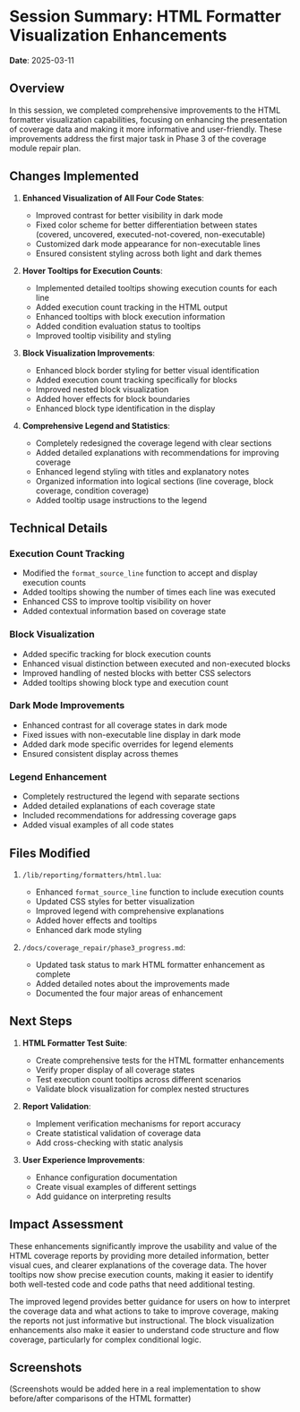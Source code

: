 # Session Summary: HTML Formatter Visualization Enhancements

**Date**: 2025-03-11

## Overview

In this session, we completed comprehensive improvements to the HTML formatter visualization capabilities, focusing on enhancing the presentation of coverage data and making it more informative and user-friendly. These improvements address the first major task in Phase 3 of the coverage module repair plan.

## Changes Implemented

1. **Enhanced Visualization of All Four Code States**:
   - Improved contrast for better visibility in dark mode
   - Fixed color scheme for better differentiation between states (covered, uncovered, executed-not-covered, non-executable)
   - Customized dark mode appearance for non-executable lines
   - Ensured consistent styling across both light and dark themes

2. **Hover Tooltips for Execution Counts**:
   - Implemented detailed tooltips showing execution counts for each line
   - Added execution count tracking in the HTML output
   - Enhanced tooltips with block execution information
   - Added condition evaluation status to tooltips
   - Improved tooltip visibility and styling

3. **Block Visualization Improvements**:
   - Enhanced block border styling for better visual identification
   - Added execution count tracking specifically for blocks
   - Improved nested block visualization
   - Added hover effects for block boundaries
   - Enhanced block type identification in the display

4. **Comprehensive Legend and Statistics**:
   - Completely redesigned the coverage legend with clear sections
   - Added detailed explanations with recommendations for improving coverage
   - Enhanced legend styling with titles and explanatory notes
   - Organized information into logical sections (line coverage, block coverage, condition coverage)
   - Added tooltip usage instructions to the legend

## Technical Details

### Execution Count Tracking

- Modified the `format_source_line` function to accept and display execution counts
- Added tooltips showing the number of times each line was executed
- Enhanced CSS to improve tooltip visibility on hover
- Added contextual information based on coverage state

### Block Visualization

- Added specific tracking for block execution counts
- Enhanced visual distinction between executed and non-executed blocks
- Improved handling of nested blocks with better CSS selectors
- Added tooltips showing block type and execution count

### Dark Mode Improvements

- Enhanced contrast for all coverage states in dark mode
- Fixed issues with non-executable line display in dark mode
- Added dark mode specific overrides for legend elements
- Ensured consistent display across themes

### Legend Enhancement

- Completely restructured the legend with separate sections
- Added detailed explanations of each coverage state
- Included recommendations for addressing coverage gaps
- Added visual examples of all code states

## Files Modified

1. `/lib/reporting/formatters/html.lua`:
   - Enhanced `format_source_line` function to include execution counts
   - Updated CSS styles for better visualization
   - Improved legend with comprehensive explanations
   - Added hover effects and tooltips
   - Enhanced dark mode styling

2. `/docs/coverage_repair/phase3_progress.md`:
   - Updated task status to mark HTML formatter enhancement as complete
   - Added detailed notes about the improvements made
   - Documented the four major areas of enhancement

## Next Steps

1. **HTML Formatter Test Suite**:
   - Create comprehensive tests for the HTML formatter enhancements
   - Verify proper display of all coverage states
   - Test execution count tooltips across different scenarios
   - Validate block visualization for complex nested structures

2. **Report Validation**:
   - Implement verification mechanisms for report accuracy
   - Create statistical validation of coverage data
   - Add cross-checking with static analysis

3. **User Experience Improvements**:
   - Enhance configuration documentation
   - Create visual examples of different settings
   - Add guidance on interpreting results

## Impact Assessment

These enhancements significantly improve the usability and value of the HTML coverage reports by providing more detailed information, better visual cues, and clearer explanations of the coverage data. The hover tooltips now show precise execution counts, making it easier to identify both well-tested code and code paths that need additional testing.

The improved legend provides better guidance for users on how to interpret the coverage data and what actions to take to improve coverage, making the reports not just informative but instructional. The block visualization enhancements also make it easier to understand code structure and flow coverage, particularly for complex conditional logic.

## Screenshots

(Screenshots would be added here in a real implementation to show before/after comparisons of the HTML formatter)